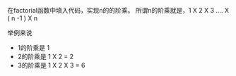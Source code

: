 在factorial函数中填入代码，实现n的的阶乘。
所谓n的阶乘就是，1 X 2 X 3 .... X ( n -1 ) X n

举例来说

- 1的阶乘是 1
- 2的阶乘是 1 X 2 = 2
- 3的阶乘是 1 X 2 X 3 = 6